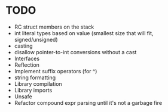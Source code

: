 # TODO

* RC struct members on the stack
* int literal types based on value (smallest size that will fit, signed/unsigned)
* casting
* disallow pointer-to-int conversions without a cast
* Interfaces
* Reflection
* Implement suffix operators (for ^)
* string formatting
* Library compilation
* Library imports
* Unsafe
* Refactor compound expr parsing until it's not a garbage fire